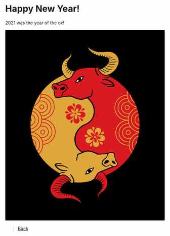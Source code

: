 # Happy New Year!

2021 was the year of the ox!

![Year of the Ox](../assets/img/C61A6784-0E2C-465C-8354-2962A5B698D6.jpeg)

> [Back](../)
